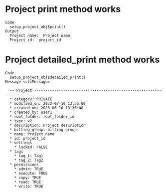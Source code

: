 # Project print method works

    Code
      setup_project_obj$print()
    Output
      Project name:  Project name 
      Project id:  project_id 

# Project detailed_print method works

    Code
      setup_project_obj$detailed_print()
    Message <cliMessage>
      
      -- Project ---------------------------------------------------------------------
      * category: PRIVATE
      * modified_on: 2023-07-10 13:36:00
      * created_on: 2023-06-10 13:36:00
      * created_by: user1
      * root_folder: root_folder_id
      * type: v2
      * description: Project description
      * billing_group: billing group
      * name: Project name
      * id: project_id
      * settings
        * locked: FALSE
      * tags
        * tag_1: Tag1
        * tag_2: Tag2
      * permissions
        * admin: TRUE
        * execute: TRUE
        * copy: TRUE
        * read: TRUE
        * write: TRUE

